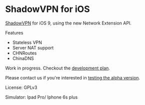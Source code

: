 ShadowVPN for iOS
=================

[ShadowVPN](https://github.com/clowwindy/ShadowVPN) for iOS 9, using the new Network Extension API.

Features
- Stateless VPN
- Server NAT support
- CHNRoutes
- ChinaDNS

Work in progress. Checkout the [development plan](https://github.com/clowwindy/ShadowVPNiOS/issues).

Please contact us if you're interested in [testing the alpha version](https://github.com/clowwindy/ShadowVPN-iOS/wiki/How-To-Test-Beta-Version).

License: GPLv3


Simulator: Ipad Pro/ Iphone 6s plus
